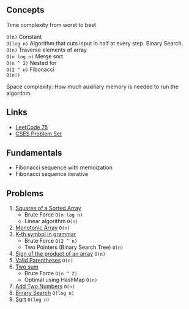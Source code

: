 ## Concepts

Time complexity from worst to best  

`O(n)` Constant  
`O(log n)` Algorithm that cuts input in half at every step. Binary Search.     
`O(n)` Traverse elements of array  
`O(n log n)` Merge sort  
`O(n ^ 2)` Nested for  
`O(2 ^ n)` Fibonacci  
`O(n!)`  

Space complexity: How much auxiliary memory is needed to run the algorithm  

## Links

- [LeetCode 75](https://leetcode.com/studyplan/leetcode-75/)
- [CSES Problem Set](https://cses.fi/problemset/)

## Fundamentals

- Fibonacci sequence with memoization
- Fibonacci sequence iterative

## Problems


1. [Squares of a Sorted Array](https://leetcode.com/problems/squares-of-a-sorted-array/description/)
    - Brute Force `O(n log n)`
    - Linear algorithm `O(n)`
2. [Monotonic Array](https://leetcode.com/problems/monotonic-array/description/) `O(n)`
3. [K-th symbol in grammar](https://leetcode.com/problems/k-th-symbol-in-grammar/description/)
    - Brute Force `O(2 ^ n)`  
    - Two Pointers (Binary Search Tree) `O(n)`
4. [Sign of the product of an array](https://leetcode.com/problems/sign-of-the-product-of-an-array/) `O(n)`
5. [Valid Parentheses](https://leetcode.com/problems/valid-parentheses/description/) `O(n)`
6. [Two sum](https://leetcode.com/problems/two-sum/description/)
    - Brute Force `O(n ^ 2)`
    - Optimal using HashMap `O(n)`
7. [Add Two Numbers](https://leetcode.com/problems/add-two-numbers/description/) `O(n)`    
8. [Binary Search](https://leetcode.com/problems/binary-search/description/) `O(log n)`
9. [Sqrt](https://leetcode.com/problems/sqrtx) `O(log n)` 